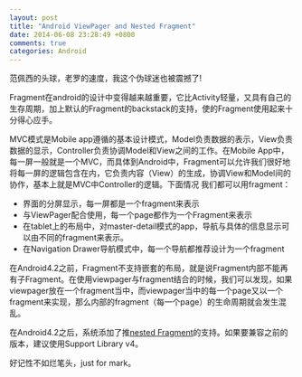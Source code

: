 ```yaml
---
layout: post
title: "Android ViewPager and Nested Fragment"
date: 2014-06-08 23:28:49 +0800
comments: true
categories: Android
---
```


范佩西的头球，老罗的速度，我这个伪球迷也被震撼了!

Fragment在android的设计中变得越来越重要，它比Activity轻量，又具有自己的生存周期，加上默认的Fragment的backstack的支持，使的Fragment使用起来十分得心应手。

MVC模式是Mobile app遵循的基本设计模式，Model负责数据的表示，View负责数据的显示，Controller负责协调Model和View之间的工作。在Mobile App中，每一屏一般就是一个MVC，而具体到Android中，Fragment可以允许我们很好地将每一屏的逻辑包含在内，它负责内容（View）的生成，协调View和Model间的协作，基本上就是MVC中Controller的逻辑。下面情况 我们都可以用fragment：

*	界面的分屏显示，每一屏都是一个fragment来表示
*	与ViewPager配合使用，每一个page都作为一个Fragment来表示
*	在tablet上的布局中，对master-detail模式的app，导航与具体的信息显示可以由不同的fragment来表示。
*	在Navigation Drawer导航模式中，每一个导航都推荐设计为一个fragment

在Android4.2之前，Fragment不支持嵌套的布局，就是说Fragment内部不能再有子Fragment。在使用viewpager与fragment结合的时候，我们可以发现，如果viewpager放在一个fragment当中，而viewpager当中的每一个page又以一个fragment来实现，那么内部的fragment（每一个page）的生命周期就会发生混乱。

在Android4.2之后，系统添加了推[nested Fragment](http://developer.android.com/about/versions/android-4.2.html#NestedFragments)的支持。如果要兼容之前的版本，建议使用Support Library v4。

好记性不如烂笔头，just for mark。



